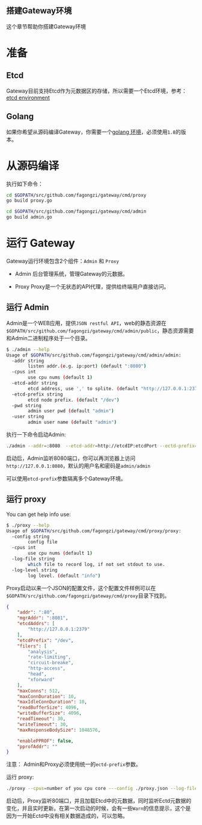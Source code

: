 搭建Gateway环境
------------------------
这个章节帮助你搭建Gateway环境

# 准备
## Etcd
Gateway目前支持Etcd作为元数据区的存储，所以需要一个Etcd环境，参考：[etcd environment](https://github.com/coreos/etcd)

## Golang
如果你希望从源码编译Gateway，你需要一个[golang 环境](https://github.com/golang/go)，必须使用`1.8`的版本。

# 从源码编译
执行如下命令：

```bash
cd $GOPATH/src/github.com/fagongzi/gateway/cmd/proxy
go build proxy.go

cd $GOPATH/src/github.com/fagongzi/gateway/cmd/admin
go build admin.go
```

# 运行 Gateway
Gateway运行环境包含2个组件：`Admin` 和 `Proxy`

* Admin
  后台管理系统，管理Gateway的元数据。

* Proxy
  Proxy是一个无状态的API代理，提供给终端用户直接访问。

## 运行 Admin
Admin是一个WEB应用，提供`JSON restful API`，web的静态资源在`$GOPATH/src/github.com/fagongzi/gateway/cmd/admin/public`，静态资源需要和Admin二进制程序处于一个目录。

```bash
$ ./admin --help
Usage of $GOPATH/src/github.com/fagongzi/gateway/cmd/admin/admin:
  -addr string
        listen addr.(e.g. ip:port) (default ":8080")
  -cpus int
        use cpu nums (default 1)
  -etcd-addr string
        etcd address, use ',' to splite. (default "http://127.0.0.1:2379")
  -etcd-prefix string
        etcd node prefix. (default "/dev")
  -pwd string
        admin user pwd (default "admin")
  -user string
        admin user name (default "admin")
```

执行一下命令启动Admin:

```bash
./admin --addr=:8080  --etcd-addr=http://etcdIP:etcdPort --ectd-prefix=dev 
```
启动后，Admin监听8080端口，你可以再浏览器上访问`http://127.0.0.1:8080`，默认的用户名和密码是`admin/admin`

可以使用`etcd-prefix`参数隔离多个Gateway环境。

## 运行 proxy
You can get help info use:

```bash
$ ./proxy --help
Usage of $GOPATH/src/github.com/fagongzi/gateway/cmd/proxy/proxy:
  -config string
        config file
  -cpus int
        use cpu nums (default 1)
  -log-file string
        which file to record log, if not set stdout to use.
  -log-level string
        log level. (default "info")
```

Proxy启动以来一个JSON的配置文件，这个配置文件样例可以在`$GOPATH/src/github.com/fagongzi/gateway/cmd/proxy`目录下找到。

```json
{
    "addr": ":80", 
    "mgrAddr": ":8081",
    "etcdAddrs": [
        "http://127.0.0.1:2379"
    ],
    "etcdPrefix": "/dev",
    "filers": [
        "analysis",
        "rate-limiting",
        "circuit-breake",
        "http-access",
        "head",
        "xforward"
    ],
    "maxConns": 512,
    "maxConnDuration": 10,
    "maxIdleConnDuration": 10,
    "readBufferSize": 4096,
    "writeBufferSize": 4096,
    "readTimeout": 30,
    "writeTimeout": 30,
    "maxResponseBodySize": 1048576,

    "enablePPROF": false,
    "pprofAddr": ""
}
```

注意： Admin和Proxy必须使用统一的`ectd-prefix`参数。

运行 proxy:

```bash
./proxy --cpus=number of you cpu core ---config ./proxy.json --log-file ./proxy.log --log-level=info
```

启动后，Proxy监听80端口，并且加载Etcd中的元数据，同时监听Ectd元数据的变化，并且实时更新。在第一次启动的时候，会有一些`Warn`的信息提示，这个是因为一开始Ectd中没有相关数据造成的，可以忽略。
